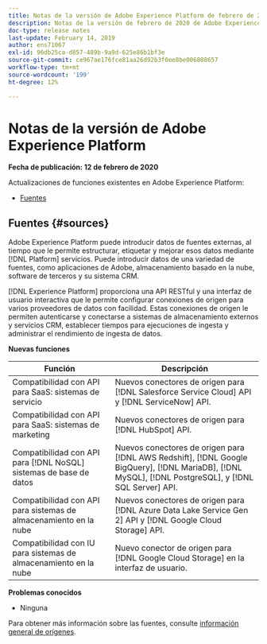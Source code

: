 ```yaml
---
title: Notas de la versión de Adobe Experience Platform de febrero de 2020
description: Notas de la versión de febrero de 2020 de Adobe Experience Platform.
doc-type: release notes
last-update: February 14, 2019
author: ens71067
exl-id: 96db25ca-d857-489b-9a9d-625e86b1bf3e
source-git-commit: ce967ae176fce81aa26d92b3f0ee8be006808657
workflow-type: tm+mt
source-wordcount: '199'
ht-degree: 12%

---
```


# Notas de la versión de Adobe Experience Platform

**Fecha de publicación: 12 de febrero de 2020**

Actualizaciones de funciones existentes en Adobe Experience Platform:

* [Fuentes](#sources)

## Fuentes {#sources}

Adobe Experience Platform puede introducir datos de fuentes externas, al tiempo que le permite estructurar, etiquetar y mejorar esos datos mediante [!DNL Platform] servicios. Puede introducir datos de una variedad de fuentes, como aplicaciones de Adobe, almacenamiento basado en la nube, software de terceros y su sistema CRM.

[!DNL Experience Platform] proporciona una API RESTful y una interfaz de usuario interactiva que le permite configurar conexiones de origen para varios proveedores de datos con facilidad. Estas conexiones de origen le permiten autenticarse y conectarse a sistemas de almacenamiento externos y servicios CRM, establecer tiempos para ejecuciones de ingesta y administrar el rendimiento de ingesta de datos.

**Nuevas funciones**

| Función | Descripción |
| ------- | ----------- |
| Compatibilidad con API para SaaS: sistemas de servicio | Nuevos conectores de origen para [!DNL Salesforce Service Cloud] API y [!DNL ServiceNow] API. |
| Compatibilidad con API para SaaS: sistemas de marketing | Nuevos conectores de origen para [!DNL HubSpot] API. |
| Compatibilidad con API para [!DNL NoSQL] sistemas de base de datos | Nuevos conectores de origen para [!DNL AWS Redshift], [!DNL Google BigQuery], [!DNL MariaDB], [!DNL MySQL], [!DNL PostgreSQL], y [!DNL SQL Server] API. |
| Compatibilidad con API para sistemas de almacenamiento en la nube | Nuevos conectores de origen para [!DNL Azure Data Lake Service Gen 2] API y [!DNL Google Cloud Storage] API. |
| Compatibilidad con IU para sistemas de almacenamiento en la nube | Nuevo conector de origen para [!DNL Google Cloud Storage] en la interfaz de usuario. |

**Problemas conocidos**

* Ninguna

Para obtener más información sobre las fuentes, consulte [información general de orígenes](../../sources/home.md).
